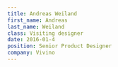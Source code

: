 ```yaml
---
title: Andreas Weiland
first_name: Andreas
last_name: Weiland
class: Visiting designer
date: 2016-01-4
position: Senior Product Designer
company: Vivino
---
```

